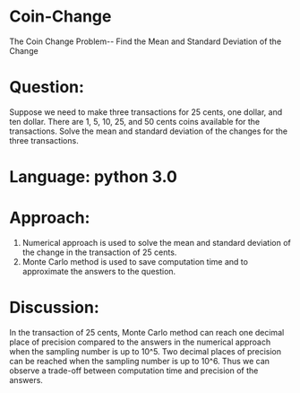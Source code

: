 Coin-Change
===========

The Coin Change Problem-- Find the Mean and Standard Deviation of the Change

# Question:
Suppose we need to make three transactions for 25 cents, one dollar, and ten dollar. There are 1, 5, 10, 25, and 50 cents coins available for the transactions. Solve the mean and standard deviation of the changes for the three transactions. 

# Language: python 3.0

# Approach: 
1. Numerical approach is used to solve the mean and standard deviation of the change in the transaction of 25 cents.
2. Monte Carlo method is used to save computation time and to approximate the answers to the question.

# Discussion:
In the transaction of 25 cents, Monte Carlo method can reach one decimal place of precision compared to the answers in the numerical approach when the sampling number is up to 10^5. Two decimal places of precision can be reached when the sampling number is up to 10^6. Thus we can observe a trade-off between computation time and precision of the answers.  
